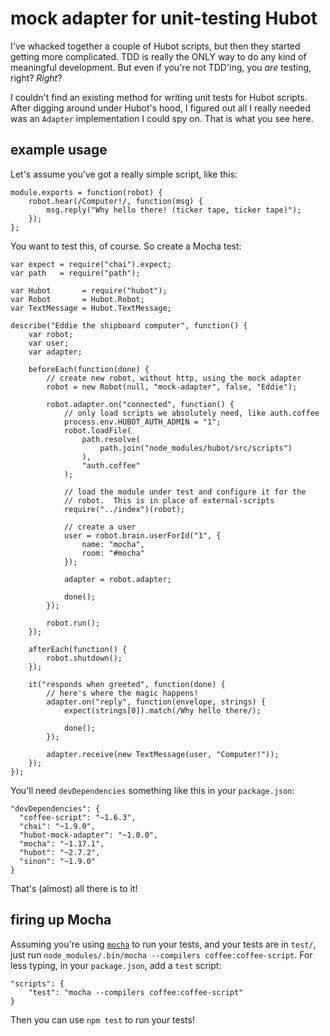 # mock adapter for unit-testing Hubot

I've whacked together a couple of Hubot scripts, but then they started getting
more complicated.  TDD is really the ONLY way to do any kind of meaningful
development.  But even if you're not TDD'ing, you *are* testing, right?
_Right_?

I couldn't find an existing method for writing unit tests for Hubot scripts.
After digging around under Hubot's hood, I figured out all I really needed was
an `Adapter` implementation I could spy on.  That is what you see here.

## example usage

Let's assume you've got a really simple script, like this:

    module.exports = function(robot) {
        robot.hear(/Computer!/, function(msg) {
            msg.reply("Why hello there! (ticker tape, ticker tape)");
        });
    };

You want to test this, of course.  So create a Mocha test:

    var expect = require("chai").expect;
    var path   = require("path");

    var Hubot       = require("hubot");
    var Robot       = Hubot.Robot;
    var TextMessage = Hubot.TextMessage;

    describe("Eddie the shipboard computer", function() {
        var robot;
        var user;
        var adapter;

        beforeEach(function(done) {
            // create new robot, without http, using the mock adapter
            robot = new Robot(null, "mock-adapter", false, "Eddie");

            robot.adapter.on("connected", function() {
                // only load scripts we absolutely need, like auth.coffee
                process.env.HUBOT_AUTH_ADMIN = "1";
                robot.loadFile(
                    path.resolve(
                        path.join("node_modules/hubot/src/scripts")
                    ),
                    "auth.coffee"
                );

                // load the module under test and configure it for the
                // robot.  This is in place of external-scripts
                require("../index")(robot);

                // create a user
                user = robot.brain.userForId("1", {
                    name: "mocha",
                    room: "#mocha"
                });

                adapter = robot.adapter;

                done();
            });

            robot.run();
        });

        afterEach(function() {
            robot.shutdown();
        });

        it("responds when greeted", function(done) {
            // here's where the magic happens!
            adapter.on("reply", function(envelope, strings) {
                expect(strings[0]).match(/Why hello there/);

                done();
            });

            adapter.receive(new TextMessage(user, "Computer!"));
        });
    });

You'll need `devDependencies` something like this in your `package.json`:

    "devDependencies": {
      "coffee-script": "~1.6.3",
      "chai": "~1.9.0",
      "hubot-mock-adapter": "~1.0.0",
      "mocha": "~1.17.1",
      "hubot": "~2.7.2",
      "sinon": "~1.9.0"
    }


That's (almost) all there is to it!

## firing up Mocha

Assuming you're using [`mocha`][mocha] to run your tests, and your
tests are in `test/`, just run `node_modules/.bin/mocha --compilers coffee:coffee-script`.
For less typing, in your `package.json`, add a `test` script:

    "scripts": {
        "test": "mocha --compilers coffee:coffee-script"
    }

Then you can use `npm test` to run your tests!

[mocha]: https://github.com/mhevery/jasmine-node
